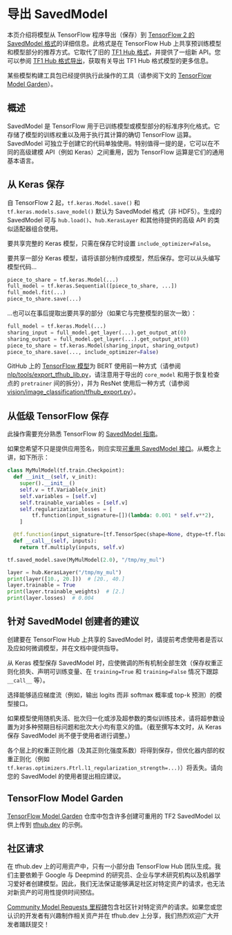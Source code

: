 <!--* freshness: { owner: 'maringeo' reviewed: '2021-04-12' review_interval: '6 months' } *-->

# 导出 SavedModel

本页介绍将模型从 TensorFlow 程序导出（保存）到 [TensorFlow 2 的 SavedModel 格式](https://www.tensorflow.org/guide/saved_model)的详细信息。此格式是在 TensorFlow Hub 上共享预训练模型和模型部分的推荐方式。它取代了旧的 [TF1 Hub 格式](tf1_hub_module.md)，并提供了一组新 API。您可以参阅 [TF1 Hub 格式导出](exporting_hub_format.md)，获取有关导出 TF1 Hub 格式模型的更多信息。

某些模型构建工具包已经提供执行此操作的工具（请参阅下文的 [TensorFlow Model Garden](#tensorflow-model-garden)）。

## 概述

SavedModel 是 TensorFlow 用于已训练模型或模型部分的标准序列化格式。它存储了模型的训练权重以及用于执行其计算的确切 TensorFlow 运算。SavedModel 可独立于创建它的代码单独使用。特别值得一提的是，它可以在不同的高级建模 API（例如 Keras）之间重用，因为 TensorFlow 运算是它们的通用基本语言。

## 从 Keras 保存

自 TensorFlow 2 起，`tf.keras.Model.save()` 和 `tf.keras.models.save_model()` 默认为 SavedModel 格式（非 HDF5）。生成的 SavedModel 可与 `hub.load()`、`hub.KerasLayer` 和其他待提供的高级 API 的类似适配器组合使用。

要共享完整的 Keras 模型，只需在保存它时设置 `include_optimizer=False`。

要共享一部分 Keras 模型，请将该部分制作成模型，然后保存。您可以从头编写模型代码…

```python
piece_to_share = tf.keras.Model(...)
full_model = tf.keras.Sequential([piece_to_share, ...])
full_model.fit(...)
piece_to_share.save(...)
```

…也可以在事后提取出要共享的部分（如果它与完整模型的层次一致）：

```python
full_model = tf.keras.Model(...)
sharing_input = full_model.get_layer(...).get_output_at(0)
sharing_output = full_model.get_layer(...).get_output_at(0)
piece_to_share = tf.keras.Model(sharing_input, sharing_output)
piece_to_share.save(..., include_optimizer=False)
```

GitHub 上的 [TensorFlow 模型](https://github.com/tensorflow/models)为 BERT 使用前一种方式（请参阅 [nlp/tools/export_tfhub_lib.py](https://github.com/tensorflow/models/blob/master/official/nlp/tools/export_tfhub_lib.py)，请注意用于导出的 `core_model` 和用于恢复检查点的 `pretrainer` 间的拆分），并为 ResNet 使用后一种方式（请参阅 [vision/image_classification/tfhub_export.py](https://github.com/tensorflow/models/blob/master/official/vision/image_classification/resnet/tfhub_export.py)）。

## 从低级 TensorFlow 保存

此操作需要充分熟悉 TensorFlow 的 [SavedModel 指南](https://www.tensorflow.org/guide/saved_model)。

如果您希望不只是提供应用签名，则应实现[可重用 SavedModel 接口](reusable_saved_models.md)。从概念上讲，如下所示：

```python
class MyMulModel(tf.train.Checkpoint):
  def __init__(self, v_init):
    super().__init__()
    self.v = tf.Variable(v_init)
    self.variables = [self.v]
    self.trainable_variables = [self.v]
    self.regularization_losses = [
        tf.function(input_signature=[])(lambda: 0.001 * self.v**2),
    ]

  @tf.function(input_signature=[tf.TensorSpec(shape=None, dtype=tf.float32)])
  def __call__(self, inputs):
    return tf.multiply(inputs, self.v)

tf.saved_model.save(MyMulModel(2.0), "/tmp/my_mul")

layer = hub.KerasLayer("/tmp/my_mul")
print(layer([10., 20.]))  # [20., 40.]
layer.trainable = True
print(layer.trainable_weights)  # [2.]
print(layer.losses)  # 0.004
```

## 针对 SavedModel 创建者的建议

创建要在 TensorFlow Hub 上共享的 SavedModel 时，请提前考虑使用者是否以及应如何微调模型，并在文档中提供指导。

从 Keras 模型保存 SavedModel 时，应使微调的所有机制全部生效（保存权重正则化损失、声明可训练变量、在 `training=True` 和 `training=False` 情况下跟踪 `__call__` 等）。

选择能够适应梯度流（例如，输出 logits 而非 softmax 概率或 top-k 预测）的模型接口。

如果模型使用随机失活、批次归一化或涉及超参数的类似训练技术，请将超参数设置为对多种预期目标问题和批次大小均有意义的值。（截至撰写本文时，从 Keras 保存 SavedModel 尚不便于使用者进行调整。）

各个层上的权重正则化器（及其正则化强度系数）将得到保存，但优化器内部的权重正则化（例如 `tf.keras.optimizers.Ftrl.l1_regularization_strength=...)`）将丢失。请向您的 SavedModel 的使用者提出相应建议。

<a name="tensorflow-model-garden"></a>

## TensorFlow Model Garden

[TensorFlow Model Garden](https://github.com/tensorflow/models/tree/master/official) 仓库中包含许多创建可重用的 TF2 SavedModel 以供上传到 [tfhub.dev](https://tfhub.dev/) 的示例。

## 社区请求

在 tfhub.dev 上的可用资产中，只有一小部分由 TensorFlow Hub 团队生成。我们主要依赖于 Google 与 Deepmind 的研究员、企业与学术研究机构以及机器学习爱好者创建模型。因此，我们无法保证能够满足社区对特定资产的请求，也无法对新资产的可用性提供时间预估。

[Community Model Requests 里程碑](https://github.com/tensorflow/hub/milestone/1)包含社区针对特定资产的请求。如果您或您认识的开发者有兴趣制作相关资产并在 tfhub.dev 上分享，我们热烈欢迎广大开发者踊跃提交！
